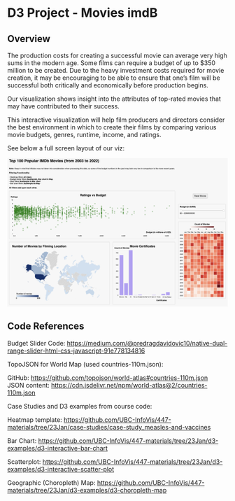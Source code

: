 # D3 Project - Movies imdB

## Overview
The production costs for creating a successful movie can average very high sums in the modern age. Some films can require a budget of up to $350 million to be created. Due to the heavy investment costs required for movie creation, it may be encouraging to be able to ensure that one’s film will be successful both critically and economically before production begins.

Our visualization shows insight into the attributes of top-rated movies that may have contributed to their success.

This interactive visualization will help film producers and directors consider the best environment in which to create their films by comparing various movie budgets, genres, runtime, income, and ratings.

See below a full screen layout of our viz:

![Alt text](thumbnail.png)


## Code References

Budget Slider Code:
https://medium.com/@predragdavidovic10/native-dual-range-slider-html-css-javascript-91e778134816


TopoJSON for World Map (used countries-110m.json):

GitHub: https://github.com/topojson/world-atlas#countries-110m.json <br />
JSON content: https://cdn.jsdelivr.net/npm/world-atlas@2/countries-110m.json

Case Studies and D3 examples from course code: <br />

Heatmap template:
https://github.com/UBC-InfoVis/447-materials/tree/23Jan/case-studies/case-study_measles-and-vaccines

Bar Chart:
https://github.com/UBC-InfoVis/447-materials/tree/23Jan/d3-examples/d3-interactive-bar-chart

Scatterplot:
https://github.com/UBC-InfoVis/447-materials/tree/23Jan/d3-examples/d3-interactive-scatter-plot

Geographic (Choropleth) Map:
https://github.com/UBC-InfoVis/447-materials/tree/23Jan/d3-examples/d3-choropleth-map

